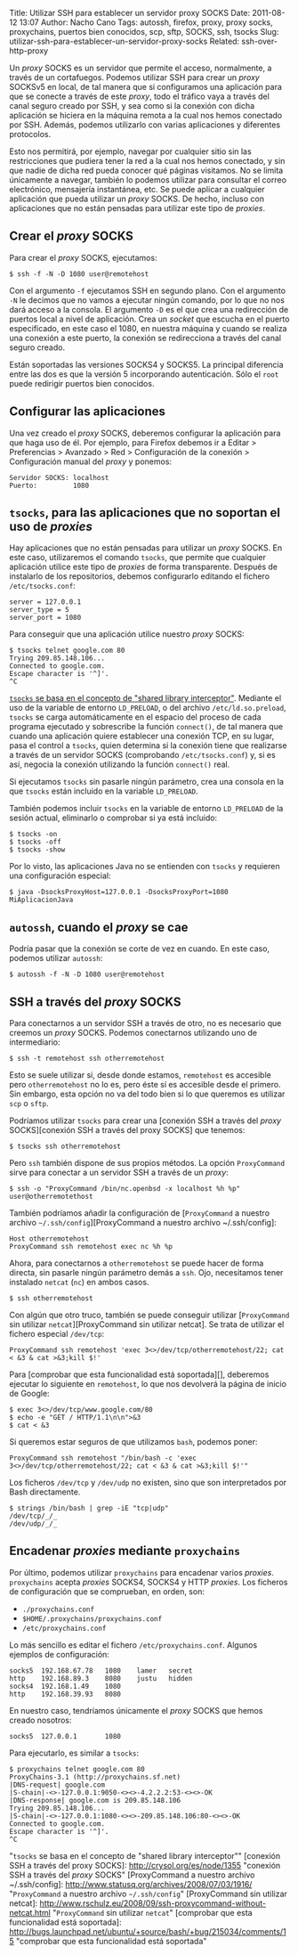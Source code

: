 Title: Utilizar SSH para establecer un servidor proxy SOCKS
Date: 2011-08-12 13:07
Author: Nacho Cano
Tags: autossh, firefox, proxy, proxy socks, proxychains, puertos bien conocidos, scp, sftp, SOCKS, ssh, tsocks
Slug: utilizar-ssh-para-establecer-un-servidor-proxy-socks
Related: ssh-over-http-proxy

Un _proxy_ SOCKS es un servidor que permite el acceso, normalmente, a
través de un cortafuegos. Podemos utilizar SSH para crear un _proxy_
SOCKSv5 en local, de tal manera que si configuramos una aplicación para
que se conecte a través de este _proxy_, todo el tráfico vaya a través
del canal seguro creado por SSH, y sea como si la conexión con dicha
aplicación se hiciera en la máquina remota a la cual nos hemos conectado
por SSH. Además, podemos utilizarlo con varias aplicaciones y diferentes
protocolos.

Esto nos permitirá, por ejemplo, navegar por cualquier sitio sin las
restricciones que pudiera tener la red a la cual nos hemos conectado, y
sin que nadie de dicha red pueda conocer qué páginas visitamos. No se
limita únicamente a navegar, también lo podemos utilizar para consultar
el correo electrónico, mensajería instantánea, etc. Se puede aplicar a
cualquier aplicación que pueda utilizar un _proxy_ SOCKS. De hecho,
incluso con aplicaciones que no están pensadas para utilizar este tipo
de _proxies_.


Crear el _proxy_ SOCKS
----------------------

Para crear el _proxy_ SOCKS, ejecutamos:

    $ ssh -f -N -D 1080 user@remotehost

Con el argumento `-f` ejecutamos SSH en segundo plano. Con el argumento `-N`
le decimos que no vamos a ejecutar ningún comando, por lo que no nos
dará acceso a la consola. El argumento `-D` es el que crea una redirección
de puertos local a nivel de aplicación. Crea un _socket_ que escucha en
el puerto especificado, en este caso el 1080, en nuestra máquina y
cuando se realiza una conexión a este puerto, la conexión se
redirecciona a través del canal seguro creado.

Están soportadas las versiones SOCKS4 y SOCKS5. La principal diferencia
entre las dos es que la versión 5 incorporando autenticación. Sólo el
`root` puede redirigir puertos bien conocidos.

Configurar las aplicaciones
---------------------------

Una vez creado el _proxy_ SOCKS, deberemos configurar la aplicación para
que haga uso de él. Por ejemplo, para Firefox debemos ir a
Editar > Preferencias > Avanzado > Red > Configuración de la conexión > Configuración manual del _proxy_
y ponemos:

    Servidor SOCKS: localhost
    Puerto:         1080

`tsocks`, para las aplicaciones que no soportan el uso de _proxies_
-------------------------------------------------------------------

Hay aplicaciones que no están pensadas para utilizar un _proxy_ SOCKS.
En este caso, utilizaremos el comando `tsocks`, que permite que
cualquier aplicación utilice este tipo de _proxies_ de forma
transparente. Después de instalarlo de los repositorios, debemos
configurarlo editando el fichero `/etc/tsocks.conf`:

    server = 127.0.0.1
    server_type = 5
    server_port = 1080

Para conseguir que una aplicación utilice nuestro _proxy_ SOCKS:

    $ tsocks telnet google.com 80
    Trying 209.85.148.106...
    Connected to google.com.
    Escape character is '^]'.
    ^C

[`tsocks` se basa en el concepto de "shared library interceptor"][tsocks se basa en el concepto de "shared library interceptor"].
Mediante el uso de la variable de entorno `LD_PRELOAD`, o del archivo
`/etc/ld.so.preload`, `tsocks` se carga automáticamente en el espacio
del proceso de cada programa ejecutado y sobrescribe la función
`connect()`, de tal manera que cuando una aplicación quiere establecer
una conexión TCP, en su lugar, pasa el control a `tsocks`, quien
determina si la conexión tiene que realizarse a través de un servidor
SOCKS (comprobando `/etc/tsocks.conf`) y, si es así, negocia la conexión
utilizando la función `connect()` real.

Si ejecutamos `tsocks` sin pasarle ningún parámetro, crea una consola en
la que `tsocks` están incluido en la variable `LD_PRELOAD`.

También podemos incluir `tsocks` en la variable de entorno `LD_PRELOAD`
de la sesión actual, eliminarlo o comprobar si ya está incluido:

    $ tsocks -on
    $ tsocks -off
    $ tsocks -show

Por lo visto, las aplicaciones Java no se entienden con `tsocks` y
requieren una configuración especial:

    $ java -DsocksProxyHost=127.0.0.1 -DsocksProxyPort=1080 MiAplicacionJava

`autossh`, cuando el _proxy_ se cae
-----------------------------------

Podría pasar que la conexión se corte de vez en cuando. En este caso,
podemos utilizar `autossh`:

    $ autossh -f -N -D 1080 user@remotehost

SSH a través del _proxy_ SOCKS
------------------------------

Para conectarnos a un servidor SSH a través de otro, no es necesario que
creemos un _proxy_ SOCKS. Podemos conectarnos utilizando uno de
intermediario:

    $ ssh -t remotehost ssh otherremotehost

Esto se suele utilizar si, desde donde estamos, `remotehost` es
accesible pero `otherremotehost` no lo es, pero éste sí es accesible
desde el primero. Sin embargo, esta opción no va del todo bien si lo que
queremos es utilizar `scp` o `sftp`.

Podríamos utilizar `tsocks` para crear una [conexión SSH a través del
_proxy_ SOCKS][conexión SSH a través del proxy SOCKS] que tenemos:

    $ tsocks ssh otherremotehost

Pero `ssh` también dispone de sus propios métodos. La opción
`ProxyCommand` sirve para conectar a un servidor SSH a través de un
_proxy_:

    $ ssh -o "ProxyCommand /bin/nc.openbsd -x localhost %h %p" user@otherremotethost

También podríamos añadir la configuración de [`ProxyCommand` a nuestro
archivo `~/.ssh/config`][ProxyCommand a nuestro archivo ~/.ssh/config]:

    Host otherremotehost
    ProxyCommand ssh remotehost exec nc %h %p

Ahora, para conectarnos a `otherremotehost` se puede hacer de forma
directa, sin pasarle ningún parámetro demás a `ssh`. Ojo, necesitamos
tener instalado `netcat` (`nc`) en ambos casos.

    $ ssh otherremotehost

Con algún que otro truco, también se puede conseguir utilizar
[`ProxyCommand` sin utilizar `netcat`][ProxyCommand sin utilizar netcat].
Se trata de utilizar el fichero especial `/dev/tcp`:

    ProxyCommand ssh remotehost 'exec 3<>/dev/tcp/otherremotehost/22; cat < &3 & cat >&3;kill $!'

Para [comprobar que esta funcionalidad está soportada][], deberemos
ejecutar lo siguiente en `remotehost`, lo que nos devolverá la página de
inicio de Google:

    $ exec 3<>/dev/tcp/www.google.com/80
    $ echo -e "GET / HTTP/1.1\n\n">&3
    $ cat < &3

Si queremos estar seguros de que utilizamos `bash`, podemos poner:

    ProxyCommand ssh remotehost "/bin/bash -c 'exec 3<>/dev/tcp/otherremotehost/22; cat < &3 & cat >&3;kill $!'"

Los ficheros `/dev/tcp` y `/dev/udp` no existen, sino que son
interpretados por Bash directamente.

    $ strings /bin/bash | grep -iE "tcp|udp"
    /dev/tcp/_/_
    /dev/udp/_/_

Encadenar _proxies_ mediante `proxychains`
------------------------------------------

Por último, podemos utilizar `proxychains` para encadenar varios
_proxies_. `proxychains` acepta _proxies_ SOCKS4, SOCKS4 y HTTP
_proxies_. Los ficheros de configuración que se comprueban, en orden,
son:

-   `./proxychains.conf`
-   `$HOME/.proxychains/proxychains.conf`
-   `/etc/proxychains.conf`

Lo más sencillo es editar el fichero `/etc/proxychains.conf`. Algunos
ejemplos de configuración:

    socks5  192.168.67.78   1080    lamer   secret
    http    192.168.89.3    8080    justu   hidden
    socks4  192.168.1.49    1080
    http    192.168.39.93   8080

En nuestro caso, tendríamos únicamente el _proxy_ SOCKS que hemos creado
nosotros:

    socks5  127.0.0.1       1080

Para ejecutarlo, es similar a `tsocks`:

    $ proxychains telnet google.com 80
    ProxyChains-3.1 (http://proxychains.sf.net)
    |DNS-request| google.com
    |S-chain|-<>-127.0.0.1:9050-<><>-4.2.2.2:53-<><>-OK
    |DNS-response| google.com is 209.85.148.106
    Trying 209.85.148.106...
    |S-chain|-<>-127.0.0.1:1080-<><>-209.85.148.106:80-<><>-OK
    Connected to google.com.
    Escape character is '^]'.
    ^C

  [tsocks se basa en el concepto de "shared library interceptor"]: http://rubensa.wordpress.com/2006/03/22/ubuntu-tsocks/
    "`tsocks` se basa en el concepto de "shared library interceptor""
  [conexión SSH a través del proxy SOCKS]: http://crysol.org/es/node/1355
    "conexión SSH a través del _proxy_ SOCKS"
  [ProxyCommand a nuestro archivo ~/.ssh/config]: http://www.statusq.org/archives/2008/07/03/1916/
    "`ProxyCommand` a nuestro archivo `~/.ssh/config`"
  [ProxyCommand sin utilizar netcat]: http://www.rschulz.eu/2008/09/ssh-proxycommand-without-netcat.html
    "`ProxyCommand` sin utilizar `netcat`"
  [comprobar que esta funcionalidad está soportada]: http://bugs.launchpad.net/ubuntu/+source/bash/+bug/215034/comments/15
    "comprobar que esta funcionalidad está soportada"
